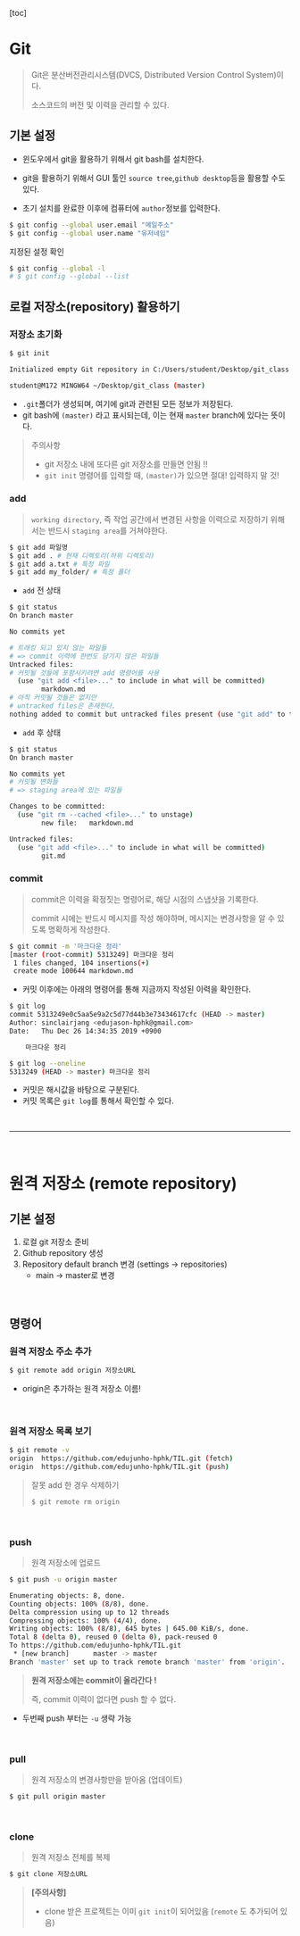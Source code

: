 [toc]

# Git

> Git은 분산버전관리시스템(DVCS, Distributed Version Control System)이다. 
>
> 소스코드의 버전 및 이력을 관리할 수 있다.



## 기본 설정

- 윈도우에서 git을 활용하기 위해서 git bash를 설치한다.

- git을 활용하기 위해서 GUI 툴인 `source tree`,`github desktop`등을 활용할 수도 있다.

- 초기 설치를 완료한 이후에 컴퓨터에 `author`정보를 입력한다.

```bash
$ git config --global user.email "메일주소"
$ git config --global user.name "유저네임"
```



지정된 설정 확인

```bash
$ git config --global -l
# $ git config --global --list
```



## 로컬 저장소(repository) 활용하기

### 저장소 초기화

```bash
$ git init

Initialized empty Git repository in C:/Users/student/Desktop/git_class

student@M172 MINGW64 ~/Desktop/git_class (master)
```

* `.git`폴더가 생성되며, 여기에 git과 관련된 모든 정보가 저장된다.
* git bash에 `(master)` 라고 표시되는데, 이는 현재 `master` branch에 있다는 뜻이다.

> 주의사항
>
> - git 저장소 내에 또다른 git 저장소를 만들면 안됨 !!
> - `git init` 명령어를 입력할 때, `(master)`가 있으면 절대! 입력하지 말 것!



### add

> `working directory`, 즉 작업 공간에서 변경된 사항을 이력으로 저장하기 위해서는 반드시 `staging area`를 거쳐야한다.

```bash
$ git add 파일명
$ git add . # 현재 디렉토리(하위 디렉토리)
$ git add a.txt # 특정 파일
$ git add my_folder/ # 특정 폴더
```

* `add` 전 상태

```bash
$ git status
On branch master

No commits yet

# 트래킹 되고 있지 않는 파일들
# => commit 이력에 한번도 담기지 않은 파일들
Untracked files:
# 커밋될 것들에 포함시키려면 add 명령어를 사용
  (use "git add <file>..." to include in what will be committed)
        markdown.md
# 아직 커밋될 것들은 없지만
# untracked files은 존재한다.
nothing added to commit but untracked files present (use "git add" to track)

```

* `add` 후 상태

```bash
$ git status
On branch master

No commits yet
# 커밋될 변화들
# => staging area에 있는 파일들

Changes to be committed:
  (use "git rm --cached <file>..." to unstage)
        new file:   markdown.md

Untracked files:
  (use "git add <file>..." to include in what will be committed)
        git.md

```



### commit

> commit은 이력을 확정짓는 명령어로, 해당 시점의 스냅샷을 기록한다.
>
> commit 시에는 반드시 메시지를 작성 해야하며, 메시지는 변경사항을 알 수 있도록 명확하게 작성한다.

```bash
$ git commit -m '마크다운 정리'
[master (root-commit) 5313249] 마크다운 정리
 1 files changed, 104 insertions(+)
 create mode 100644 markdown.md
```

- 커밋 이후에는 아래의 명령어를 통해 지금까지 작성된 이력을 확인한다.

```bash
$ git log
commit 5313249e0c5aa5e9a2c5d77d44b3e73434617cfc (HEAD -> master)
Author: sinclairjang <edujason-hphk@gmail.com>
Date:   Thu Dec 26 14:34:35 2019 +0900

    마크다운 정리

$ git log --oneline
5313249 (HEAD -> master) 마크다운 정리
```

- 커밋은 해시값을 바탕으로 구분된다.
- 커밋 목록은 `git log`를 통해서 확인할 수 있다.

<br>

---

<br>

# 원격 저장소 (remote repository)

## 기본 설정

1. 로컬 git 저장소 준비
2. Github repository 생성
3. Repository default branch 변경 (settings -> repositories)
   - main -> master로 변경

<br>

## 명령어

### 원격 저장소 주소 추가

```bash
$ git remote add origin 저장소URL
```

- origin은 추가하는 원격 저장소 이름!

<br>

### 원격 저장소 목록 보기

```bash
$ git remote -v
origin  https://github.com/edujunho-hphk/TIL.git (fetch)
origin  https://github.com/edujunho-hphk/TIL.git (push)
```

> 잘못 add 한 경우 삭제하기
>
> ```bash
> $ git remote rm origin
> ```

<br>

### push

> 원격 저장소에 업로드

```bash
$ git push -u origin master

Enumerating objects: 8, done.
Counting objects: 100% (8/8), done.
Delta compression using up to 12 threads
Compressing objects: 100% (4/4), done.
Writing objects: 100% (8/8), 645 bytes | 645.00 KiB/s, done.
Total 8 (delta 0), reused 0 (delta 0), pack-reused 0
To https://github.com/edujunho-hphk/TIL.git
 * [new branch]      master -> master
Branch 'master' set up to track remote branch 'master' from 'origin'.
```

> **원격 저장소에는 commit이 올라간다 !**
>
> 즉, commit 이력이 없다면 push 할 수 없다.

- 두번째 push 부터는 `-u` 생략 가능

<br>

### pull

> 원격 저장소의 변경사항만을 받아옴 (업데이트)

```bash
$ git pull origin master
```

<br>

### clone

> 원격 저장소 전체를 복제

```bash
$ git clone 저장소URL
```

> **[주의사항]**
>
> - clone 받은 프로젝트는 이미 `git init`이 되어있음 (`remote` 도 추가되어 있음)

